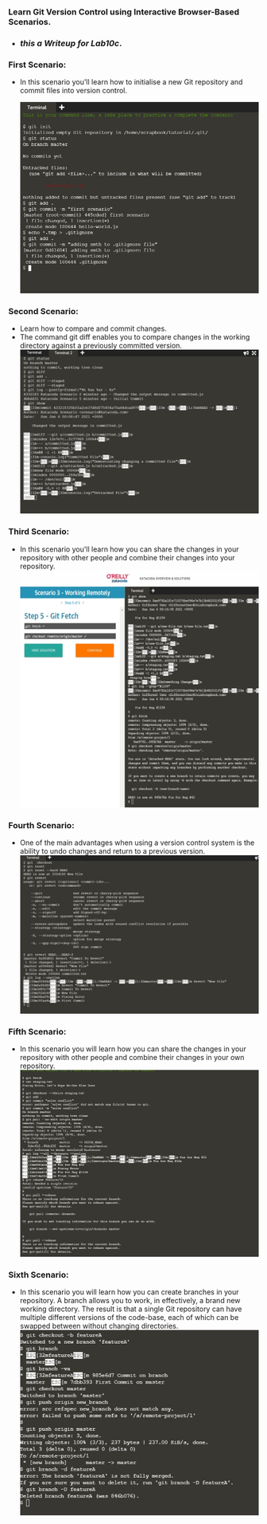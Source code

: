 ### Learn Git Version Control using Interactive Browser-Based Scenarios.
- ###   ***this a Writeup for Lab10c***.
### First Scenario:
  - In this scenario you'll learn how to initialise a new Git repository and commit files into version control.
      
      ![](images/scen1.PNG)
### Second Scenario:

- Learn how to compare and commit changes.
- The command git diff enables you to compare changes in the working directory against a previously committed version.
      ![](images/scen2.PNG)


### Third Scenario:
- In this scenario you'll learn how you can share the changes in your repository with other people and combine their changes into your repository. 
      ![](images/3.jpeg)

### Fourth Scenario:

- One of the main advantages when using a version control system is the ability to undo changes and return to a previous version.  
      ![](images/4.jpeg)

### Fifth Scenario:
- In this scenario you will learn how you can share the changes in your repository with other people and combine their changes in your own repository.
      ![](images/5.jpeg)

### Sixth Scenario:
- In this scenario you will learn how you can create branches in your repository. A branch allows you to work, in effectively, a brand new working directory. The result is that a single Git repository can have multiple different versions of the code-base, each of which can be swapped between without changing directories.
      ![](images/6.jpeg)
